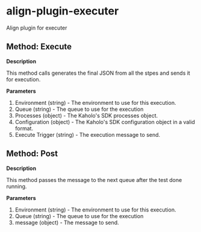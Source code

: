 # align-plugin-executer
Align plugin for executer

## Method: Execute

**Description**

This method calls generates the final JSON from all the stpes and sends it for execution.

**Parameters**
1. Environment (string) - The environment to use for this execution.
2. Queue (string) - The queue to use for the execution
3. Processes (object) - The Kaholo's SDK processes object.
4. Configuration (object) - The Kaholo's SDK configuration object in a valid format.
5. Execute Trigger (string) - The execution message to send.

## Method: Post

**Description**

This method passes the message to the next queue after the test done running.

**Parameters**
1. Environment (string) - The environment to use for this execution.
2. Queue (string) - The queue to use for the execution
3. message (object) - The message to send.


